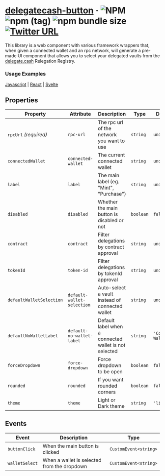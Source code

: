 # [delegatecash-button](https://delegate.cash) &middot; ![NPM](https://img.shields.io/npm/l/delegatecash-button?registry_uri=https%3A%2F%2Fregistry.npmjs.com) ![npm (tag)](https://img.shields.io/npm/v/delegatecash-button/latest) ![npm bundle size](https://img.shields.io/bundlephobia/min/delegatecash-button) [![Twitter URL](https://img.shields.io/twitter/url?url=https%3A%2F%2Ftwitter.com%2Fdelegatecash)](https://twitter.com/delegatecash)

This library is a web component with various framework wrappers that, when given a connected wallet and an rpc network, will generate a pre-made UI component that allows you to select your delegated vaults from the [delegate.cash](https://delegate.cash) Relegation Registry.

### Usage Examples

[Javascript](https://github.com/delegatecash/delegatecash-button/tree/main/libraries/vanilla) | [React](https://github.com/delegatecash/delegatecash-button/tree/main/libraries/react) | [Svelte](https://github.com/delegatecash/delegatecash-button/tree/main/libraries/svelte)

## Properties

| Property                 | Attribute                  | Description                                           | Type      | Default            |
| ------------------------ | -------------------------- | ----------------------------------------------------- | --------- | ------------------ |
| `rpcUrl` _(required)_    | `rpc-url`                  | The rpc url of the network you want to use            | `string`  | `undefined`        |
| `connectedWallet`        | `connected-wallet`         | The current connected wallet                          | `string`  | `undefined`        |
| `label`                  | `label`                    | The main label (eg. "Mint", "Purchase")               | `string`  | `undefined`        |
| `disabled`               | `disabled`                 | Whether the main button is disabled or not            | `boolean` | `false`            |
| `contract`               | `contract`                 | Filter delegations by contract approval               | `string`  | `undefined`        |
| `tokenId`                | `token-id`                 | Filter delegations by tokenId approval                | `string`  | `undefined`        |
| `defaultWalletSelection` | `default-wallet-selection` | Auto-select a vault instead of connected wallet       | `string`  | `undefined`        |
| `defaultNoWalletLabel`   | `default-no-wallet-label`  | Default label when a connected wallet is not selected | `string`  | `'Connect Wallet'` |
| `forceDropdown`          | `force-dropdown`           | Force dropdown to be open                             | `boolean` | `false`            |
| `rounded`                | `rounded`                  | If you want rounded corners                           | `boolean` | `false`            |
| `theme`                  | `theme`                    | Light or Dark theme                                   | `string`  | `'light'`          |

## Events

| Event          | Description                                 | Type                  |
| -------------- | ------------------------------------------- | --------------------- |
| `buttonClick`  | When the main button is clicked             | `CustomEvent<string>` |
| `walletSelect` | When a wallet is selected from the dropdown | `CustomEvent<string>` |
